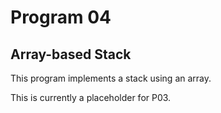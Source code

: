 # Program 04
## Array-based Stack

This program implements a stack using an array.

This is currently a placeholder for P03.
